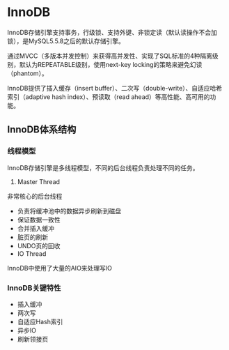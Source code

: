 # InnoDB

InnoDB存储引擎支持事务，行级锁、支持外键、非锁定读（默认读操作不会加锁），是MySQL5.5.8之后的默认存储引擎。

通过MVCC（多版本并发控制）来获得高并发性、实现了SQL标准的4种隔离级别，默认为REPEATABLE级别，使用next-key locking的策略来避免幻读（phantom）。

InnoDB提供了插入缓存（insert buffer）、二次写（double-write）、自适应哈希索引（adaptive hash index）、预读取（read ahead）等高性能、高可用的功能。

## InnoDB体系结构

### 线程模型

InnoDB存储引擎是多线程模型，不同的后台线程负责处理不同的任务。

1. Master Thread

非常核心的后台线程

* 负责将缓冲池中的数据异步刷新到磁盘
* 保证数据一致性
* 合并插入缓冲
* 脏页的刷新
* UNDO页的回收
* IO Thread

InnoDB中使用了大量的AIO来处理写IO

### InnoDB关键特性

* 插入缓冲
* 两次写
* 自适应Hash索引
* 异步IO
* 刷新领接页

